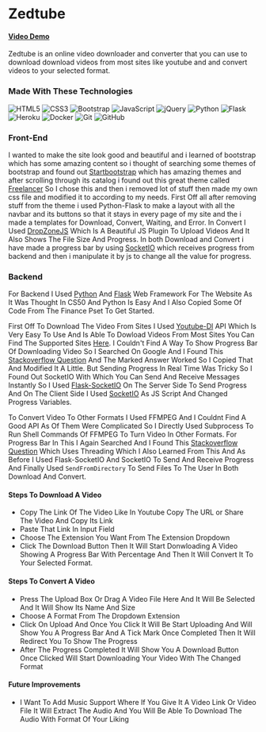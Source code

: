 <h1>Zedtube</h1>

#### [Video Demo](https://www.youtube.com/watch?v=ZgJBthhVI8I)

Zedtube is an online video downloader and converter that you can use to download download videos from most sites like youtube and and convert videos to your selected format.

### Made With These Technologies

  ![HTML5](https://img.shields.io/badge/html5-%23E34F26.svg?style=for-the-badge&logo=html5&logoColor=white)
  ![CSS3](https://img.shields.io/badge/css3-%231572B6.svg?style=for-the-badge&logo=css3&logoColor=white)
  ![Bootstrap](https://img.shields.io/badge/bootstrap-%23563D7C.svg?style=for-the-badge&logo=bootstrap&logoColor=white)
  ![JavaScript](https://img.shields.io/badge/-JavaScript-black?style=flat-square&logo=javascript)
  ![jQuery](https://img.shields.io/badge/jquery-%230769AD.svg?style=for-the-badge&logo=jquery&logoColor=white)
  ![Python](https://img.shields.io/badge/-Python-black?style=flat-square&logo=Python)
  ![Flask](https://img.shields.io/badge/flask-%23000.svg?style=for-the-badge&logo=flask&logoColor=white)
  ![Heroku](https://img.shields.io/badge/-Heroku-430098?style=flat-square&logo=heroku)
  ![Docker](https://img.shields.io/badge/-Docker-black?style=flat-square&logo=docker)
  ![Git](https://img.shields.io/badge/-Git-black?style=flat-square&logo=git)
  ![GitHub](https://img.shields.io/badge/-GitHub-181717?style=flat-square&logo=github)
  
### Front-End

I wanted to make the site look good and beautiful and i learned of bootstrap which has some amazing content so i thought of searching some themes of bootstrap and found out [Startbootstrap](https://startbootstrap.com/) which has amazing themes and after scrolling through its catalog i found out this great theme called [Freelancer](https://startbootstrap.com/theme/freelancer) So I chose this and then i removed lot of stuff then made my own css file and modified it to according to my needs. First Off all after removing stuff from the theme i used Python-Flask to make a layout with all the navbar and its buttons so that it stays in every page of my site and the i made a templates for Download, Convert, Waiting, and Error.
In Convert I Used [DropZoneJS](https://www.dropzone.dev/js/) Which Is A Beautiful JS Plugin To Upload Videos And It Also Shows The File Size And Progress.
In both Download and Convert i have made a progress bar by using [SocketIO](https://socket.io/) which receives progress from backend and then i manipulate it by js to change all the value for progress.
  
### Backend

  For Backend I Used [Python](https://www.python.org/) And [Flask](https://flask.palletsprojects.com/) Web Framework For The Website As It Was Thought In CS50 And Python Is Easy And I Also Copied Some Of Code From The Finance Pset To Get Started.

  First Off To Download The Video From Sites I Used [Youtube-Dl](https://github.com/ytdl-org/youtube-dl) API Which Is Very Easy To Use And Is Able To Dowload Videos From Most Sites You Can Find The Supported Sites [Here](https://ytdl-org.github.io/youtube-dl/supportedsites.html). I Couldn't Find A Way To Show Progress Bar Of Downloading Video So I Searched On Google And I Found This [Stackoverflow Question](https://stackoverflow.com/questions/58662397/python-how-do-i-get-the-download-percentage-from-youtube-dl-when-im-downloading) And The Marked Answer Worked So I Copied That And Modified It A Little.
  But Sending Progress In Real Time Was Tricky So I Found Out SocketIO With Which You Can Send And Receive Messages Instantly So I Used [Flask-SocketIO](https://flask-socketio.readthedocs.io/en/latest/) On The Server Side To Send Progress And On The Client Side I Used [SocketIO](https://socket.io/) As JS Script And Changed Progress Variables.

  To Convert Video To Other Formats I Used FFMPEG And I Couldnt Find A Good API As Of Them Were Complicated So I Directly Used Subprocess To Run Shell Commands Of FFMPEG To Turn Video In Other Formats. For Progress Bar In This I Again Searched And I Found This [Stackoverflow Question](https://stackoverflow.com/questions/67386981/ffmpeg-python-tracking-transcoding-process) Which Uses Threading Which I Also Learned From This And  As Before I Used Flask-SocketIO And SocketIO To Send And Receive Progress And Finally Used `SendFromDirectory` To Send Files To The User In Both Download And Convert.

#### Steps To Download A Video
  
- Copy The Link Of The Video Like In Youtube Copy The URL or Share The Video And Copy Its Link
- Paste That Link In Input Field
- Choose The Extension You Want From The Extension Dropdown
- Click The Download Button
  Then It Will Start Donwloading A Video Showing A Progress Bar With Percentage
  And Then It Will Convert It To Your Selected Format.

#### Steps To Convert A Video

- Press The Upload Box Or Drag A Video File Here And It Will Be Selected And It Will Show Its Name And Size
- Choose A Format From The Dropdown Extension
- Click On Upload And Once You Click It Will Be Start Uploading And Will Show You A Progress Bar And A Tick Mark Once Completed Then It Will Redirect You To Show The Progress
- After The Progress Completed It Will Show You A Download Button Once Clicked Will Start Downloading Your Video With The Changed Format

#### Future Improvements

- I Want To Add Music Support Where If You Give It A Video Link Or Video File It Will Extract The Audio And You Will Be Able To Download The Audio With Format Of Your Liking
